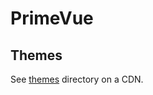 # PrimeVue

## Themes

See [themes](https://unpkg.com/browse/primevue/resources/themes/) directory on a CDN.

